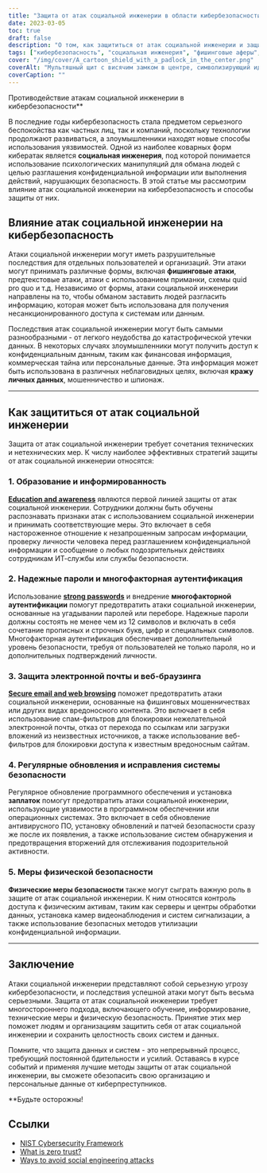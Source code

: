```yaml
---
title: "Защита от атак социальной инженерии в области кибербезопасности"
date: 2023-03-05
toc: true
draft: false
description: "О том, как защититься от атак социальной инженерии и защитить свои данные от киберпреступников, читайте в этой познавательной статье."
tags: ["кибербезопасность", "социальная инженерия", "фишинговые аферы", "многофакторная аутентификация", "обновления безопасности", "защита паролем", "веб-безопасность", "утечки данных", "ИТ-безопасность", "хищение персональных данных", "предотвращение мошенничества", "предотвращение шпионажа", "техническая безопасность", "физическая безопасность", "информационная безопасность", "предотвращение киберпреступлений", "обнаружение вторжений", "исправления безопасности", "обучение сотрудников", "защита информации"]
cover: "/img/cover/A_cartoon_shield_with_a_padlock_in_the_center.png"
coverAlt: "Мультяшный щит с висячим замком в центре, символизирующий идею защиты от атак социальной инженерии в сфере кибербезопасности"
coverCaption: ""
---
```

 Противодействие атакам социальной инженерии в кибербезопасности**

В последние годы кибербезопасность стала предметом серьезного беспокойства как частных лиц, так и компаний, поскольку технологии продолжают развиваться, а злоумышленники находят новые способы использования уязвимостей. Одной из наиболее коварных форм кибератак является **социальная инженерия**, под которой понимается использование психологических манипуляций для обмана людей с целью разглашения конфиденциальной информации или выполнения действий, нарушающих безопасность. В этой статье мы рассмотрим влияние атак социальной инженерии на кибербезопасность и способы защиты от них.

## Влияние атак социальной инженерии на кибербезопасность

Атаки социальной инженерии могут иметь разрушительные последствия для отдельных пользователей и организаций. Эти атаки могут принимать различные формы, включая **фишинговые атаки**, предтекстовые атаки, атаки с использованием приманки, схемы quid pro quo и т.д. Независимо от формы, атаки социальной инженерии направлены на то, чтобы обманом заставить людей разгласить информацию, которая может быть использована для получения несанкционированного доступа к системам или данным.

Последствия атак социальной инженерии могут быть самыми разнообразными - от легкого неудобства до катастрофической утечки данных. В некоторых случаях злоумышленники могут получить доступ к конфиденциальным данным, таким как финансовая информация, коммерческая тайна или персональные данные. Эта информация может быть использована в различных неблаговидных целях, включая **кражу личных данных**, мошенничество и шпионаж.

______

## Как защититься от атак социальной инженерии

Защита от атак социальной инженерии требует сочетания технических и нетехнических мер. К числу наиболее эффективных стратегий защиты от атак социальной инженерии относятся:

### 1. Образование и информированность

[**Education and awareness**](https://simeononsecurity.com/articles/how-to-build-and-manage-an-effective-cybersecurity-awareness-training-program/) являются первой линией защиты от атак социальной инженерии. Сотрудники должны быть обучены распознавать признаки атак с использованием социальной инженерии и принимать соответствующие меры. Это включает в себя настороженное отношение к незапрошенным запросам информации, проверку личности человека перед разглашением конфиденциальной информации и сообщение о любых подозрительных действиях сотрудникам ИТ-службы или службы безопасности.

### 2. Надежные пароли и многофакторная аутентификация

Использование [**strong passwords**](https://simeononsecurity.com/articles/the-importance-of-password-security-and-best-practices/) и внедрение **многофакторной аутентификации** помогут предотвратить атаки социальной инженерии, основанные на угадывании паролей или переборе. Надежные пароли должны состоять не менее чем из 12 символов и включать в себя сочетание прописных и строчных букв, цифр и специальных символов. Многофакторная аутентификация обеспечивает дополнительный уровень безопасности, требуя от пользователей не только пароля, но и дополнительных подтверждений личности.

### 3. Защита электронной почты и веб-браузинга

[**Secure email and web browsing**](https://simeononsecurity.com/recommendations/email) поможет предотвратить атаки социальной инженерии, основанные на фишинговых мошенничествах или других видах вредоносного контента. Это включает в себя использование спам-фильтров для блокировки нежелательной электронной почты, отказ от перехода по ссылкам или загрузки вложений из неизвестных источников, а также использование веб-фильтров для блокировки доступа к известным вредоносным сайтам.

### 4. Регулярные обновления и исправления системы безопасности

Регулярное обновление программного обеспечения и установка **заплаток** помогут предотвратить атаки социальной инженерии, использующие уязвимости в программном обеспечении или операционных системах. Это включает в себя обновление антивирусного ПО, установку обновлений и патчей безопасности сразу же после их появления, а также использование систем обнаружения и предотвращения вторжений для отслеживания подозрительной активности.

### 5. Меры физической безопасности

**Физические меры безопасности** также могут сыграть важную роль в защите от атак социальной инженерии. К ним относятся контроль доступа к физическим активам, таким как серверы и центры обработки данных, установка камер видеонаблюдения и систем сигнализации, а также использование безопасных методов утилизации конфиденциальной информации.

______

## Заключение

Атаки социальной инженерии представляют собой серьезную угрозу кибербезопасности, и последствия успешной атаки могут быть весьма серьезными. Защита от атак социальной инженерии требует многостороннего подхода, включающего обучение, информирование, технические меры и физическую безопасность. Принятие этих мер поможет людям и организациям защитить себя от атак социальной инженерии и сохранить целостность своих систем и данных.

Помните, что защита данных и систем - это непрерывный процесс, требующий постоянной бдительности и усилий. Оставаясь в курсе событий и применяя лучшие методы защиты от атак социальной инженерии, вы сможете обезопасить свою организацию и персональные данные от киберпреступников.

**Будьте осторожны!

## Ссылки

- [NIST Cybersecurity Framework](https://www.nist.gov/cyberframework)
- [What is zero trust?](https://www.csoonline.com/article/3247848/what-is-zero-trust-a-model-for-more-effective-security.html)
- [Ways to avoid social engineering attacks](https://usa.kaspersky.com/resource-center/threats/how-to-avoid-social-engineering-attacks)

